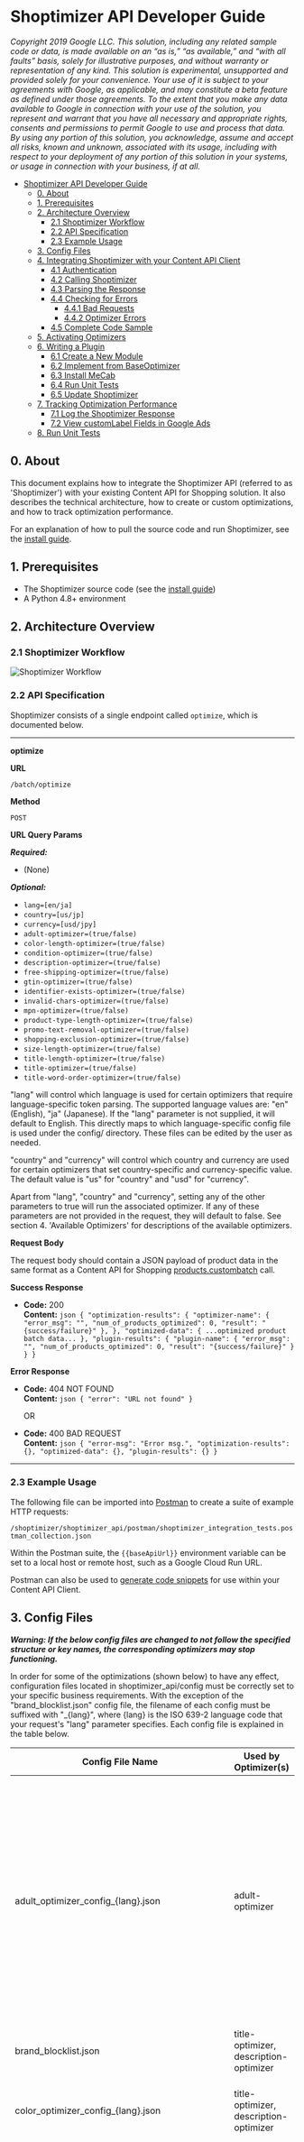 # Shoptimizer API Developer Guide

_Copyright 2019 Google LLC. This solution, including any related sample code or
data, is made available on an “as is,” “as available,” and “with all faults”
basis, solely for illustrative purposes, and without warranty or representation
of any kind. This solution is experimental, unsupported and provided solely for
your convenience. Your use of it is subject to your agreements with Google, as
applicable, and may constitute a beta feature as defined under those agreements.
To the extent that you make any data available to Google in connection with your
use of the solution, you represent and warrant that you have all necessary and
appropriate rights, consents and permissions to permit Google to use and process
that data. By using any portion of this solution, you acknowledge, assume and
accept all risks, known and unknown, associated with its usage, including with
respect to your deployment of any portion of this solution in your systems, or
usage in connection with your business, if at all._

- [Shoptimizer API Developer Guide](#shoptimizer-api-developer-guide)
  * [0. About](#0-about)
  * [1. Prerequisites](#1-prerequisites)
  * [2. Architecture Overview](#2-architecture-overview)
    + [2.1 Shoptimizer Workflow](#21-shoptimizer-workflow)
    + [2.2 API Specification](#22-api-specification)
    + [2.3 Example Usage](#23-example-usage)
  * [3. Config Files](#3-config-files)
  * [4. Integrating Shoptimizer with your Content API Client](#4-integrating-shoptimizer-with-your-content-api-client)
    + [4.1 Authentication](#41-authentication)
    + [4.2 Calling Shoptimizer](#42-calling-shoptimizer)
    + [4.3 Parsing the Response](#43-parsing-the-response)
    + [4.4 Checking for Errors](#44-checking-for-errors)
      - [4.4.1 Bad Requests](#441-bad-requests)
      - [4.4.2 Optimizer Errors](#442-optimizer-errors)
    + [4.5 Complete Code Sample](#45-complete-code-sample)
  * [5. Activating Optimizers](#5-activating-optimizers)
  * [6. Writing a Plugin](#6-writing-a-plugin)
    + [6.1 Create a New Module](#61-create-a-new-module)
    + [6.2 Implement from BaseOptimizer](#62-implement-from-baseoptimizer)
    + [6.3 Install MeCab](#63-install-mecab)
    + [6.4 Run Unit Tests](#64-run-unit-tests)
    + [6.5 Update Shoptimizer](#65-update-shoptimizer)
  * [7. Tracking Optimization Performance](#7-tracking-optimization-performance)
    + [7.1 Log the Shoptimizer Response](#71-log-the-shoptimizer-response)
    + [7.2 View customLabel Fields in Google Ads](#72-view-customlabel-fields-in-google-ads)
  * [8. Run Unit Tests](#8-run-unit-tests)

## 0. About

This document explains how to integrate the Shoptimizer API (referred to as
'Shoptimizer') with your existing Content API for Shopping solution. It also
describes the technical architecture, how to create or custom optimizations, and
how to track optimization performance.

For an explanation of how to pull the source code and run Shoptimizer, see the
[install guide](./install-guide.md).

## 1. Prerequisites

*   The Shoptimizer source code (see the [install guide](./install-guide.md))
*   A Python 4.8+ environment

## 2. Architecture Overview

### 2.1 Shoptimizer Workflow

![Shoptimizer Workflow](./img/shoptimizer-workflow.jpg)

### 2.2 API Specification

Shoptimizer consists of a single endpoint called `optimize`, which is documented
below.

--------------------------------------------------------------------------------

__optimize__

**URL**

`/batch/optimize`

**Method**

`POST`

**URL Query Params**

_**Required:**_

*   (None)

_**Optional:**_

*   `lang=[en/ja]`
*   `country=[us/jp]`
*   `currency=[usd/jpy]`
*   `adult-optimizer=(true/false)`
*   `color-length-optimizer=(true/false)`
*   `condition-optimizer=(true/false)`
*   `description-optimizer=(true/false)`
*   `free-shipping-optimizer=(true/false)`
*   `gtin-optimizer=(true/false)`
*   `identifier-exists-optimizer=(true/false)`
*   `invalid-chars-optimizer=(true/false)`
*   `mpn-optimizer=(true/false)`
*   `product-type-length-optimizer=(true/false)`
*   `promo-text-removal-optimizer=(true/false)`
*   `shopping-exclusion-optimizer=(true/false)`
*   `size-length-optimizer=(true/false)`
*   `title-length-optimizer=(true/false)`
*   `title-optimizer=(true/false)`
*   `title-word-order-optimizer=(true/false)`

"lang" will control which language is used for certain optimizers that require
language-specific token parsing. The supported language values are: "en"
(English), "ja" (Japanese). If the "lang" parameter is not supplied, it will
default to English. This directly maps to which language-specific config file
is used under the config/ directory. These files can be edited by the user as
needed.

"country" and "currency" will control which country and currency are used for
certain optimizers that set country-specific and currency-specific value. The
default value is "us" for "country" and "usd" for "currency".

Apart from "lang", "country" and "currency", setting any of the other parameters
to true will run the associated optimizer. If any of these parameters are not
provided in the request, they will default to false. See section 4.
'Available Optimizers' for descriptions of the available optimizers.

**Request Body**

The request body should contain a JSON payload of product data in the same
format as a Content API for Shopping
[products.custombatch](https://developers.google.com/shopping-content/reference/rest/v2.1/products/custombatch)
call.

**Success Response**

*   **Code:** 200 <br />
    **Content:**
    `json
    {
        "optimization-results": {
            "optimizer-name": {
                "error_msg": "",
                "num_of_products_optimized": 0,
                "result": "{success/failure}"
            },
        },
        "optimized-data": {
            ...optimized product batch data...
        },
        "plugin-results": {
            "plugin-name": {
                "error_msg": "",
                "num_of_products_optimized": 0,
                "result": "{success/failure}"
            }
        }
    }`

**Error Response**

*   **Code:** 404 NOT FOUND <br />
    **Content:**
    `json
    {
      "error": "URL not found"
    }`

    OR

*   **Code:** 400 BAD REQUEST <br />
    **Content:**
    `json
    {
      "error-msg": "Error msg.",
      "optimization-results": {},
      "optimized-data": {},
      "plugin-results": {}
    }`

--------------------------------------------------------------------------------

### 2.3 Example Usage

The following file can be imported into [Postman](https://www.postman.com/) to
create a suite of example HTTP requests:

`/shoptimizer/shoptimizer_api/postman/shoptimizer_integration_tests.postman_collection.json`

Within the Postman suite, the `{{baseApiUrl}}` environment variable can be set
to a local host or remote host, such as a Google Cloud Run URL.

Postman can also be used to
[generate code snippets](https://learning.postman.com/docs/postman/sending-api-requests/generate-code-snippets/)
for use within your Content API Client.

## 3. Config Files

***Warning: If the below config files are changed to not follow the specified
structure or key names, the corresponding optimizers may stop functioning.***

In order for some of the optimizations (shown below) to have any effect,
configuration files located in shoptimizer_api/config must be correctly set to
your specific business requirements. With the exception of the
"brand_blocklist.json" config file, the filename of each config must be suffixed
with "\_{lang}", where {lang} is the ISO 639-2 language code that your request's
"lang" parameter specifies. Each config file is explained in the table below.

Config File Name                       | Used by Optimizer(s)                   | How to Configure
-------------------------------------- | -------------------------------------- | ----------------
adult_optimizer_config_{lang}.json     | adult-optimizer                        | Set the \"**adult_product_types**\" section to a list of strings representing adult-oriented [Product Types](https://support.google.com/merchants/answer/6324406?hl=en). Do not use the fully qualified path of the entire Product Types string, but instead only put individual types into each entry in this config section (e.g. only look for "Dresses", not "Home > Women > Dresses > Maxi Dresses"). Set the \"**adult_google_product_categories**\" section to a list of key-value pairs, the key being any full [Google Product Category](https://support.google.com/merchants/answer/6324436?hl=en) (the optimizer can match any sub-category of an upper-tier), and the value a list of strings representing tokens that will indicate the product is adult-oriented. Setting the value to a single-element list with the token "\*" will flag the entire GPC as adult-oriented. The optimizer will then check if the product is either of an adult-oriented Product Type, OR an adult-oriented GPC that contains adult-oriented tokens to set the adult attribute. See the default configs for examples.
brand_blocklist.json                   | title-optimizer, description-optimizer | Add a list of strings representing brands that should not be appended to the title or description of the product. See the default configs for examples.
color_optimizer_config_{lang}.json     | title-optimizer, description-optimizer | Set \"**color_terms**\" to a dictionary of key-value pairs representing colors to be mined and map complex colors to simple colors. Complex colors get appended to title/description, and simple colors get added to the color field. See the default configs for examples.
condition_optimizer_config_{lang}.json | condition-optimizer                    | Set the \"**used_tokens**\" section to a list of string representing tokens in a product's title or description that indicate if a product should be set to "Used". Set the \"**excluded_product_categories**\" section to a list of strings representing any full [Google Product Category](https://support.google.com/merchants/answer/6324436?hl=en) (the optimizer can match any sub-category of an upper-tier) that should exclude this optimizer from checking for tokens in the used_tokens section. Set the \"**target_product_categories**\" section to a list of key-value pairs, the key being any full [Google Product Category](https://support.google.com/merchants/answer/6324436?hl=en) (the optimizer can match any sub-category of an upper-tier), and the value a list of strings representing tokens that will indicate the product is Used. This is useful for category-specific tokens. See the default configs for examples.
free_shipping_optimizer_config_{lang}.json    | free-shipping-optimizer | Set the \"**free_shipping_patterns**\" section to a list of regex strings representing text that indicates the product is being offered with free shipping. Set the \"**shipping_exclusion_patterns**\" section to a list of regex strings that indicate any exceptions to a product's free shipping status. For example, any specific geographic areas that cannot be offered with free shipping, but otherwise free shipping would apply on that product.
gender_optimizer_config_{lang}.json    | title-optimizer, description-optimizer | Set the \"**adult_product_categories**\" section to a list of strings representing partial [Google Product Categories](https://support.google.com/merchants/answer/6324436?hl=en) (any part of a tier can match a product's category) that indicate products in those categories should be mined for adult genders. Similarly, set the \"**baby_product_categories**\" to a list of partial GPCs that indicate products in those categories should be mined for baby genders. The next three sections, "female", "male", and "unisex" specify the terms to search the [Product Type](https://support.google.com/merchants/answer/6324406?hl=en) field and description for, and the \"**\*__replacement**\" fields specify the desired terms to set as the gender in the title (for either "baby" or "adult" types of products). See the default configs for examples.
gpc_string_to_id_mapping_{lang}.json    | title-word-order-optimizer | An inverse version of the Google Product Category taxonomy mapping for the purpose of converting string representations of GPCs into their ID number counterparts. This config should be static and not need manual modification unless the taxonomy changes.
promo_text_removal_optimizer_config_{lang}.json  | promo-text-removal-optimizer           | Set \"**promotional_text_patterns_regex**\" to a list of strings representing regex patterns that will be matched against the product's title. Set \"**promotional_text_patterns_exact_match**\" to a list of strings representing exact-match patterns that will be matched against the product's title. Matching patterns will be removed from the title.
shopping_exclusion_optimizer_config_{lang}.json  | shopping-exclusion-optimizer           | Set \"**shopping_exclusion_patterns_exact_match**\" to a list of strings representing text that will be matched against the product's title. If the title contains any of these terms, the optimizer will exclude the product from Shopping ads in the Content API request.
title_word_order_blocklist_{lang}.json | title-word-order-optimizer | Add words into the string array that will prevent the title-word-order-optimizer from moving those words to the front of product titles, even if they are determined to be high-performing.
title_word_order_config_{lang}.json  | title-word-order-optimizer           | _This config is specifically designed to work with a Word-Mix-Model output config file format. See the document on [Title Word Order Optimizer](./title-word-order-optimizer.md) for details._ The format is: a dictionary of Google Product Category (GPC) IDs each mapped to a list of dictionaries containing: 1. high-performing title keywords and 2. their associated weight. Thus, only products within the matching GPC will have their titles optimized if possible.
title_word_order_options.json | title-word-order-optimizer | See the document on [Title Word Order Optimizer](./title-word-order-optimizer.md) for details. Configures flags and settings for the title-word-order-optimizer behavior.

## 4. Integrating Shoptimizer with your Content API Client

This section explains how to call Shoptimizer from your Content API Client. It
assumes you already have Shoptimizer running on your chosen infrastructure. If
you do not have Shoptimizer running yet, see the
[install guide](./install-guide.md).

The code samples in this section are written in Python, but any language which
is capable of sending HTTP requests can call Shoptimizer. The code samples do
not contain error handling for the sake of clarity, but production code should
also handle error conditions, such as network issues.

### 4.1 Authentication

Make sure you are authenticated with the Docker host where the Shoptimizer
container is running. Authentication will depend on the platform you are using
to host the Shoptimizer container. See the documentation for your chosen Docker
host for details on how to authenticate.

If you are running Shoptimizer with Google Cloud Run, you can get a JWT for
authentication, shown below.

__Example Code to Get a Cloud Run JWT__

```python
# Replace [SHOPTIMIZER-BASE-URL] with your Shoptimizer base URL
token_request_url = f'http://metadata/computeMetadata/v1/instance/service-accounts/default/identity?audience=[SHOPTIMIZER--BASE-URL]'
token_request_headers = {'Metadata-Flavor': 'Google'}

# Fetches the token
response = requests.get(token_request_url, headers=token_request_headers)
jwt = response.content.decode('utf-8')
```

### 4.2 Calling Shoptimizer

The Shoptimizer endpoint is constructed as follows:

[POST]`{HOST}:{PORT}/shoptimizer/v1/batch/optimize?{OPTIMIZATION-QUERY-STRING}`

The body should contain a batch of product data encoded as JSON, in the same
format as
[products.custombatch](https://developers.google.com/shopping-content/reference/rest/v2.1/products/custombatch).

`OPTIMIZATION-QUERY-STRING` is a list of query parameters in the format
`{optimizer-key}={true/false}` that determines which optimizers Shoptimizer will
run. If you exclude an optimizer completely from the query string, it will not
be run.

See section 4. 'Available Optimizers' for a list of available default optimizer
keys.

Consider creating a config file for your Content API client so that you can
easily toggle optimizers on and off.

__Example Endpoint__

`http://0.0.0.0:8080/shoptimizer/v1/batch/optimize?mpn-optimizer=true&title-length-optimizer=true`

__Example Code to Call Shoptimizer__

```python
# Converts a batch of product data from a Python dictionary to a JSON string
product_batch_json = json.dumps(original_product_batch_dictionary)

# Sets up a dictionary to specify which optimizers to run
optimizers_to_run = {
  'mpn-optimizer': 'true'
  'title-length-optimizer': 'true'
  }

# Makes the call to Shoptimizer
headers = {
          'Authorization': f'bearer {jwt}',
          'Content-Type': 'application/json'
        }

response = requests.request(
      'POST',
      '[SHOPTIMIZER-BASE-URL]/shoptimizer/v1/batch/optimize', # Replace [SHOPTIMIZER-BASE-URL] with your Shoptimizer base URL
      data=product_batch_json,
      headers=headers,
      params=optimizers_to_run)
```

### 4.3 Parsing the Response

A successful call to Shoptimizer will return a `200` HTTP status code and JSON
in the following format:

```json
{
    "optimization-results": {
        "optimizer-name": {
            "error_msg": "",
            "num_of_products_optimized": 0,
            "result": "{success/failure}"
        },
    },
    "optimized-data": {
        ...optimized product batch...
    },
    "plugin-results": {
        "plugin-name": {
            "error_msg": "",
            "num_of_products_optimized": 0,
            "result": "{success/failure}"
        }
    }
}

```

The JSON contains three parts:

*   __optimized-data__: The optimized product batch. This can be sent to Content
    API for Shopping.

*   __optimization-results__: A list of the results for each built-in optimizer
    in the format `optimizer-name: {result-dictionary}`. This can be read to
    track the performance and detect errors that occurred within each optimizer.
    The resulting dictionary for each optimizer is in the following format:

    *   _error_msg_: Empty if no error occurred while running the optimizer,
        otherwise an error message.
    *   _num_of_products_optimized_: The number of products that were affected
        by this optimizer.
    *   _result_: `success` if the optimizer finished running without errors, or
        `failure` otherwise.

*   __plugin-results__: A list of the results for each plugin optimizer in the
    format `plugin-name: {result-dictionary}`. This can be read to track the
    performance and detect errors that occurred within plugins. The result
    dictionary for each plugin is in the following format:

    *   _error_msg_: Empty if no error occurred while running the plugin,
        otherwise an error message.
    *   _num_of_products_optimized_: The number of products that were affected
        by this plugin.
    *   _result_: `success` if the plugin finished running without errors,
        otherwise `failure`.

To get the optimized product batch, parse out `optimized-data` from the
response.

__Example Code to Parse Shoptimizer Response__

```python
# Parses the JSON response data
shoptimizer_response_dict = json.loads(response.text)

# Parses out the optimized product batch
optimized_product_batch = shoptimizer_response_dict.get('optimized-data')
```

### 4.4 Checking for Errors

#### 4.4.1 Bad Requests

If Shoptimizer receives a bad request, it will return a `400` HTTP response code
and JSON in the following format:

```json
{
    "error-msg": "Descriptive error message.",
    "optimization-results": {},
    "optimized-data": {},
    "plugin-results": {}
}

```

__Example Code to Check for Errors__

```python
# Checks for top level errors in the Shoptimizer API response, and returns the original product batch if any encountered
if shoptimizer_response_dict.get('error-msg', ''):
  logging.error('Encountered an error in the Shoptimizer API response', response_dict['error-msg'])
  return original_product_batch_dictionary
```

#### 4.4.2 Optimizer Errors

Each optimizer runs within an isolation block that will prevent the Shoptimizer
container from crashing if an unexpected error is encountered. This means that
an individual optimizer may encounter an error, but Shoptimizer can still return
a successful response since other optimizers ran without errors. If an optimizer
encounters an unexpected error, it will return an unmodified product batch, so
there is no need to worry about unexpected optimizer errors causing data
corruption.

To check if an optimizer encountered an unexpected error, parse the
`optimization-results` and `plugin-results` from the Shoptimizer API response.

__Example Code to Check Optimizer Results__

```python
# Checks for any errors that occurred within individual optimizers.
optimization_results = response_dict.get('optimization-results', '')

for optimizer_name, optimizer_results in optimization_results.items():
      if optimizer_results.get('result', '') == 'failure':
        logging.error('optimizer %s enountered an error: %s', optimizer_name,  optimizer_results.get('error_msg'))

```

### 4.5 Complete Code Sample

```python
def shoptimize(original_product_batch_dictionary: Dict[str, Any]) -> Dict[str, Any]:
  """Optimizes a batch of product data by sending it to the Shoptimizer (optimization) API.

  Args:
    original_product_batch_dictionary: The batch of product data to be optimized.

  Returns:
    The optimized batch of product data if no errors encountered,
    or the original batch of product data otherwise.
  """

  # Converts a batch of product data from a Python dictionary to a JSON string
  product_batch_json = json.dumps(original_product_batch_dictionary)

  # Sets up a dictionary to specify which optimizers to run
  optimizers_to_run = {
    'mpn-optimizer': 'true'
    'title-length-optimizer': 'true'
    }

  # Makes the call to Shoptimizer
  headers = {
            'Authorization': f'bearer {jwt}',
            'Content-Type': 'application/json'
          }

  response = requests.request(
        'POST',
        '[SHOPTIMIZER-URL]/shoptimizer/v1/batch/optimize', # Replace [SHOPTIMIZER-URL] with your Shoptimizer URL
        data=product_batch_json,
        headers=headers,
        params=optimizers_to_run)

  # Parses the JSON response data
  shoptimizer_response_dict = json.loads(response.text)

  # Checks for top level errors in the Shoptimizer API response, and returns the original product batch if any encountered
  if shoptimizer_response_dict.get('error-msg', ''):
    logging.error('Encountered an error in the Shoptimizer API response', response_dict['error-msg'])
    return original_product_batch_dictionary

  # Checks for any errors that occurred within individual optimizers.
  optimization_results = response_dict.get('optimization-results', '')

  for optimizer_name, optimizer_results in optimization_results.items():
        if optimizer_results.get('result', '') == 'failure':
          logging.error('optimizer %s enountered an error: %s', optimizer_name,  optimizer_results.get('error_msg'))

  # Parses out the optimized product batch and returns it
  return shoptimizer_response_dict.get('optimized-data')
```

## 5. Activating Optimizers

Append `optimizer-key=true` as a URL parameter in your call to Shoptimizer for
each optimizer you want to run.

For example, to run the mpn-optimizer and gtin-optimizer, use the following
endpoint:

`.../shoptimizer/v1/batch/optimize?mpn-optimizer=true&gtin-optimizer=true`

## 6. Writing a Plugin

If you want to add your own sanitization and optimization code to Shoptimizer,
you can write a plugin to do this.

To create a plugin, open the Shoptimizer solution and follow the steps below.

_Note: See `shoptimizer_api/optimizers_plugins/my_plugin.py` for an example
plugin. You can copy this plugin and then update the `optimize` method to
contain your own specific logic._

### 6.1 Create a New Module

In the `shoptimizer_api/optimizers_plugins` directory, create a new Python
module.

There is no required naming convention for plugin optimizers, but it is
recommended to use the format `{optimization-description}_plugin.py`.

### 6.2 Implement from BaseOptimizer

Your plugin should inherit from `base_optimizer.BaseOptimizer`.

This requires implementing:

*   __`_OTPIMIZER_PARAMETER`__: A class attribute that can be used to enable or
    disable your plugin.
*   __`optimize(self, data: Dict[str, Any]) -> int`__: The entrypoint for
    optimization logic. This method takes in a batch of product data and returns
    the number of products affected by the optimizer.

Since your plugin will be dynamically loaded into Shoptimizer, you do not need
to (and should not) change any of the Shoptimizer code outside of your plugin.

__Sample Plugin__

```python
from typing import Any, Dict

from optimizers_abstract import base_optimizer


class MyPlugin(base_optimizer.BaseOptimizer):
  """An example plugin."""

  _OPTIMIZER_PARAMETER = 'my-plugin'

  def optimize(self, data: Dict[str, Any]) -> int:
    """The entrypoint for optimization logic.

    Args:
      data:  A dictionary containing product data.

    Returns:
      The number of products affected by this optimization: int
    """
    num_of_products_optimized = 0

    for entry in data['entries']:
      product = entry['product'] # Grabs the product
      product['title'] = 'Optimized Title' # Sets the title to some optimized value
      num_of_products_optimized = num_of_products_optimized + 1 # Increments the number of products optimized
      base_optimizer.set_optimization_tracking(entry, base_optimizer.OPTIMIZED) # Sets optimization tracking

    return num_of_products_optimized

```

### 6.3 Install MeCab

Shoptimizer uses MeCab, a natural language processing tool that tokenizes
Japanese text. Install it before running unit tests. If you do not want to run
the unit tests, you do not have to install MaCab

OSX:

```
brew install mecab mecab-ipadic git curl xz
git clone --depth 1 https://github.com/neologd/mecab-ipadic-neologd.git
echo yes | mecab-ipadic-neologd/bin/install-mecab-ipadic-neologd -n -a
```

Linux:

```
apt-get update
apt-get -y install mecab libmecab-dev mecab-ipadic-utf8 git make curl xz-utils file sudo
git clone --depth 1 https://github.com/neologd/mecab-ipadic-neologd.git
echo yes | mecab-ipadic-neologd/bin/install-mecab-ipadic-neologd -n -a
```

### 6.4 Run Unit Tests

Run Python unit test module to test optimizers. For example, when you test
title_optimizer, run the command below:

```
python -m unittest optimizers_builtin.title_optimizer_test
```

### 6.5 Update Shoptimizer

After creating your plugin, follow the [install guide](./install-guide.md) to
redeploy the updated Shoptimizer.

You can call your new Plugin from your Content API Client by appending the
`{_OPTIMIZER_PARAMETER}=true` value to the end of the query string. For example,
to call the sample plugin above:

`{HOST}:{PORT}/shoptimizer/v1/batch/optimize?my-plugin=true`

## 7. Tracking Optimization Performance

There are two ways to track the performance of optimized products:

1.  Log the Shoptimizer response
2.  View customLabels in Google Ads

### 7.1 Log the Shoptimizer Response

The Shoptimizer response contains a list of results for each optimizer. Each
optimizer result contains a field `num_of_products_optimized` that contains a
count of the number of products that were affected. Log or store this result on
your infrastructure to keep track of how effective specific optimizers are.

Section 4.3 'Parsing the Response' details the format of the Shoptimizer
response.

### 7.2 View customLabel Fields in Google Ads

If you configured the `PRODUCT_TRACKING_FIELD` environment variable, optimized
products will have one of 3 values set in their customLabel field:

-   __SANITIZED__: Invalid data was removed or corrected. If this had not been
    done the product would have been disapproved.
-   __OPTIMIZED__: Data was modified in an attempt to improve performance, but
    the original data was not incorrect.
-   __SANITIZED_AND_OPTIMIZED__: The product was both sanitized and optimized.

You can filter by these values in Google Ads to view data about the performance
of the optimized products.

See section 4.3 'Run the Container' in the [install guide](./install-guide.md)
for details on configuring the environment variables.

## 8. Run Unit Tests

First, all the necessary python dependencies need to be installed. You can
 use pipenv and run:
```
pipenv --python 3
pipenv shell
pipenv install --dev
```
From the pipenv virtual environment, you can now run all of the unit tests in
 the solution by running `python test_runner.py`.

